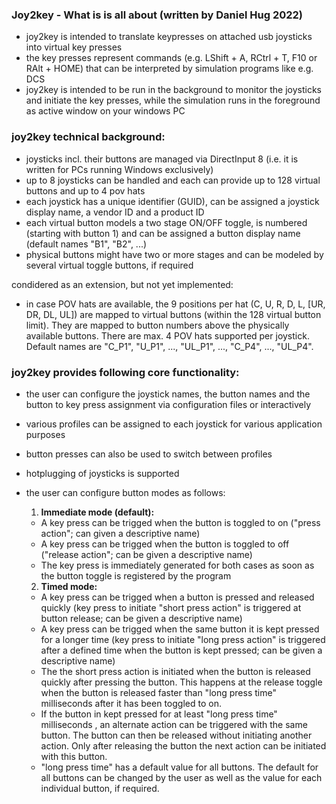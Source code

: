 ### Joy2key - What is is all about (written by Daniel Hug 2022)

- joy2key is intended to translate keypresses on attached usb joysticks into virtual key presses
- the key presses represent commands (e.g. LShift + A, RCtrl + T, F10 or RAlt + HOME) that can be interpreted by simulation programs like e.g. DCS
- joy2key is intended to be run in the background to monitor the joysticks and initiate the key presses, while the simulation runs in the foreground as active window on your windows PC


### joy2key technical background:

- joysticks incl. their buttons are managed via DirectInput 8 (i.e. it is written for PCs running Windows exclusively)
- up to 8 joysticks can be handled and each can provide up to 128 virtual buttons and up to 4 pov hats
- each joystick has a unique identifier (GUID), can be assigned a joystick display name, a vendor ID and a product ID
- each virtual button models a two stage ON/OFF toggle, is numbered (starting with button 1) and can be assigned a button display name (default names "B1", "B2", ...)
- physical buttons might have two or more stages and can be modeled by several virtual toggle buttons, if required

condidered as an extension, but not yet implemented:
- in case POV hats are available, the 9 positions per hat (C, U, R, D, L, [UR, DR, DL, UL]) are mapped to virtual buttons (within the 128 virtual button limit). They are mapped to button numbers above the physically available buttons. There are max. 4 POV hats supported per joystick. Default names are "C_P1", "U_P1", ..., "UL_P1", ..., "C_P4", ..., "UL_P4".


### joy2key provides following core functionality:

- the user can configure the joystick names, the button names and the button to key press assignment via configuration files or interactively
- various profiles can be assigned to each joystick for various application purposes
- button presses can also be used to switch between profiles
- hotplugging of joysticks is supported
- the user can configure button modes as follows:

    1. **Immediate mode (default):**
    - A key press can be trigged when the button is toggled to on ("press action"; can given a descriptive name)
    - A key press can be trigged when the button is toggled to off ("release action"; can be given a descriptive name)
    - The key press is immediately generated for both cases as soon as the button toggle is registered by the program

    2. **Timed mode:**
    - A key press can be trigged when a button is pressed and released quickly (key press to initiate "short press action" is triggered at button release; can be given a descriptive name)
    - A key press can be trigged when the same button it is kept pressed for a longer time (key press to initiate "long press action" is triggered after a defined time when the button is kept pressed; can be given a descriptive name)
    - The the short press action is initiated when the button is released quickly after pressing the button. This happens at the release toggle when the button is released faster than "long press time" milliseconds after it has been toggled to on.
    - If the button in kept pressed for at least "long press time" milliseconds , an alternate action can be triggered with the same button. The button can then be released without initiating another action. Only after releasing the button the next action can be initiated with this button.
    - "long press time" has a default value for all buttons. The default for all buttons can be changed by the user as well as the value for each individual button, if required.